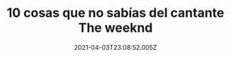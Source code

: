 ---
title: "10 cosas que no sabías del cantante The weeknd "
date: 2021-04-03T23:08:52.005Z
featuredimage: /assets/171.jpg
categoria: Musica
tags:
  - "#Theweeknd"
  - "#Musica"
  - "#cantante"
short-description: Sabias estos datos curiosos del cantante The Weeknd?
mk1: >+
  ### 1.

  #### ¿Cómo crees que se llamaba?

  ![172](/assets/172.jpg "172")

  Nombre real <br/>
  El nombre real del cantante es Abel Makkonen Tesfaye.

  ### 2.

  #### Sus orígenes

  ![173](/assets/171.jpg "171")

  de dónde viene <br/>
  Aunque el cantante es canadiense, es de origen etíope.


mk2: >+
  ### 3.

  #### Números exorbiytantes 

  ![175](/assets/175.png "175")

  Récords Guinness <br/>
  The Weeknd tiene dos Récords Guinness: su disco "Behind the Madness" fue el álbum más reproducido en un año en Spotify; su canción "Can´t Feel my Face" logró superar la mayoría de semanas en el Top 10 del Top 100 de Billboard.

  ### 4.

  #### Otro de sus idiomas 

  ![176](/assets/176.jpg "176")

  Habla amárico <br/>
  Este es el idioma natal de sus padres, por lo que The Weeknd lo habla con fluidez.


mk3: >+
  ### 5.

  #### Sus canciones 

  ![177](/assets/177.jpg "177")

  Canciones de clasificación 'R' <br/>
  Así define The Weeknd su música, ya que trata temas complicados como las drogas, el alcohol, el sexo, los asesinatos…

  ### 6.

  #### ¿Sabías quién era su padrino?

  ![174](/assets/174.jpg "174")

  Su padrino <br/>
  Cuando empezó y nadie apostaba por él, el rapero Drake le dio todo su apoyo a un cantante que aún era desconocido.
mk4: >+
  ### 7.

  #### También le gustan las películas 

  ![178](/assets/179.jpg "178")

  Villano favorito <br/>
  El Joker de Christopher Nolan, porque "nadie sabe nada de su pasado".

  ### 8.

  #### Puso de su bolsa 

  ![180](/assets/180.jpg "180")

  Su presentación en el Super Bowl 2021 le costó muchos millones <br/>
  Hace algún tiempo, el cantante canadiense llegó a un acuerdo con la revista Billboard para invertir hasta 7 millones de dólares en el show. Según dijo su representante, Wassim Sal Slaiby, el artista desembolsó alrededor de 5,7 millones de euros (7 millones de dólares) para que la actuación fuera “como lo imaginó”.


mk5: >+
  ### 9.

  #### El por qué 

  ![179](/assets/178.jpg "179")

  El origen de su nombre artístico <br/>
  Después de esos primeros años de vida tan difíciles, tuvo también una adolescencia complicada. Se metió en el mundo de las drogas y dejó sus estudios. Fue un fin de semana cuando tomé la decisión de no volver más al colegio y de ahí proviene su nombre artístico.

  ### 10.

  #### De la noche 

  ![181](/assets/181.jpg "181")

  Premios <br/>
  Otro de los datos curiosos, The Weeknd ha logrado convertirse en uno de los cantantes más seguidos a nivel mundial. 
  Ha vendido más de 6 millones de discos y tiene tres premios Grammy, ocho Billboard Music, y muchísimas otras distinciones. Ha sido nominado para premios de la Academia​ y nueve Juno Awards. Su tercer álbum de estudio Starboy, lanzado en 2016, alcanzó el primer puesto en el Billboard Hot 100.
---